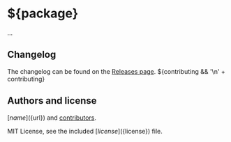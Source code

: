 # ${package}

...

## Changelog

The changelog can be found on the [Releases page](${github}/releases).
${contributing && '\n' + contributing}
## Authors and license

[${name}](${url}) and [contributors](${github}/graphs/contributors).

MIT License, see the included [${license}](${license}) file.
